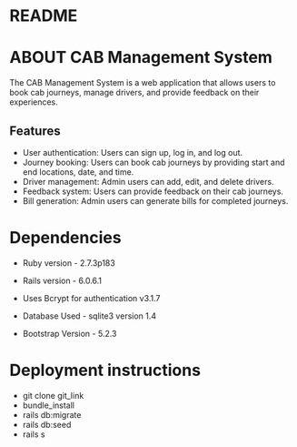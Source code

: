 # README

# ABOUT CAB Management System

The CAB Management System is a web application that allows users to book cab journeys, manage drivers, and provide feedback on their experiences.

## Features

- User authentication: Users can sign up, log in, and log out.
- Journey booking: Users can book cab journeys by providing start and end locations, date, and time.
- Driver management: Admin users can add, edit, and delete drivers.
- Feedback system: Users can provide feedback on their cab journeys.
- Bill generation: Admin users can generate bills for completed journeys.

# Dependencies

- Ruby version - 2.7.3p183
- Rails version - 6.0.6.1

- Uses Bcrypt for authentication v3.1.7

- Database Used - sqlite3 version 1.4

- Bootstrap Version - 5.2.3

# Deployment instructions

- git clone git_link
- bundle_install
- rails db:migrate
- rails db:seed
- rails s
